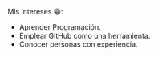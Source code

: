 Mis intereses 😁: 
- Aprender Programación.
- Emplear GitHub como una herramienta.
- Conocer personas con experiencia.

